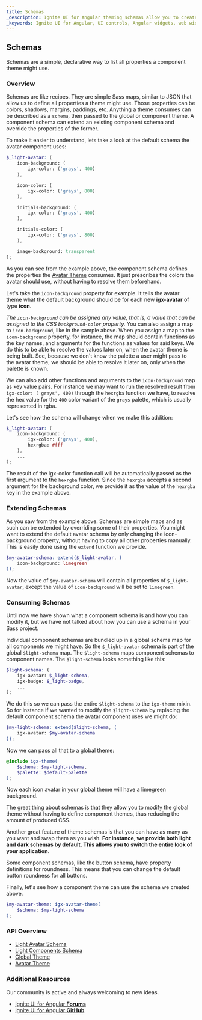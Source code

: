 ```yaml
---
title: Schemas
_description: Ignite UI for Angular theming schemas allow you to create recipes for component themes.
_keywords: Ignite UI for Angular, UI controls, Angular widgets, web widgets, UI widgets, Angular, Native Angular Components Suite, Native Angular Controls, Native Angular Components Library 
---
```


## Schemas
<p class="highlight">Schemas are a simple, declarative way to list all properties a component theme might use.</p>

<div class="divider--half"></div>

### Overview
Schemas are like recipes. They are simple Sass maps, similar to JSON that allow us to define all properties a theme might use. Those properties can be colors, shadows, margins, paddings, etc. Anything a theme consumes can be described as a `schema`, then passed to the global or component theme. A component schema can extend an existing component schema and override the properties of the former.

To make it easier to understand, lets take a look at the default schema the avatar component uses:

```scss
$_light-avatar: (
    icon-background: (
        igx-color: ('grays', 400)
    ),

    icon-color: (
        igx-color: ('grays', 800)
    ),

    initials-background: (
        igx-color: ('grays', 400)
    ),

    initials-color: (
        igx-color: ('grays', 800)
    ),

    image-background: transparent
);
```

As you can see from the example above, the component schema defines the properties the [Avatar Theme]({environment:sassApiUrl}/index.html#function-igx-avatar-theme) consumes. It just prescribes the colors the avatar should use, without having to resolve them beforehand.

Let's take the `icon-background` property for example. It tells the avatar theme what the default background should be for each new __igx-avatar__ of type __icon__. 

*The `icon-background` can be assigned any value, that is, a value that can be assigned to the CSS `background-color` property.* You can also assign a map to `icon-background`, like in the sample above. When you assign a map to the `icon-background` property, for instance, the map should contain functions as the key names, and arguments for the functions as values for said keys. We do this to be able to resolve the values later on, when the avatar theme is being built. See, because we don't know the palette a user might pass to the avatar theme, we should be able to resolve it later on, only when the palette is known.

We can also add other functions and arguments to the `icon-background` map as key value pairs. For instance we may want to run the resolved result from `igx-color: ('grays', 400)` through the `hexrgba` function we have, to resolve the hex value for the `400` color variant of the `grays` palette, which is usually represented in rgba. 

Let's see how the schema will change when we make this addition:

```scss
$_light-avatar: (
    icon-background: (
        igx-color: ('grays', 400),
        hexrgba: #fff
    ),
    ...
);
```
The result of the igx-color function call will be automatically passed as the first argument to the `hexrgba` function. Since the `hexrgba` accepts a second argument for the background color, we provide it as the value of the `hexrgba` key in the example above.

<div class="divider"></div>

### Extending Schemas
As you saw from the example above. Schemas are simple maps and as such can be extended by overriding some of their properties. You might want to extend the default avatar schema by only changing the icon-background property, without having to copy all other properties manually. This is easily done using the `extend` function we provide.

```scss
$my-avatar-schema: extend($_light-avatar, (
    icon-background: limegreen
));
```

Now the value of `$my-avatar-schema` will contain all properties of `$_light-avatar`, except the value of `icon-background` will be set to `limegreen`.

### Consuming Schemas
Until now we have shown what a component schema is and how you can modify it, but we have not talked about how you can use a schema in your Sass project. 

Individual component schemas are bundled up in a global schema map for all components we might have. So the `$_light-avatar` schema is part of the global `$light-schema` map. The `$light-schema` maps component schemas to component names. The `$light-schema` looks something like this:

```scss
$light-schema: (
    igx-avatar: $_light-schema,
    igx-badge: $_light-badge,
    ...
);
```

We do this so we can pass the entire `$light-schema` to the `igx-theme` mixin. So for instance if we wanted to modify the `$light-schema` by replacing the default component schema the avatar component uses we might do:

```scss
$my-light-schema: extend($light-schema, (
    igx-avatar: $my-avatar-schema
));
```

Now we can pass all that to a global theme:

```scss
@include igx-theme(
    $schema: $my-light-schema,
    $palette: $default-palette
);
```

Now each icon avatar in your global theme will have a limegreen background.

The great thing about schemas is that they allow you to modify the global theme without having to define component themes, thus reducing the amount of produced CSS.

Another great feature of theme schemas is that you can have as many as you want and swap them as you wish. **For instance, we provide both light and dark schemas by default. This allows you to switch the entire look of your application.**

Some component schemas, like the button schema, have property definitions for roundness. This means that you can change the default button roundness for all buttons.

Finally, let's see how a component theme can use the schema we created above.

```scss
$my-avatar-theme: igx-avatar-theme(
    $schema: $my-light-schema
);
```
### API Overview
* [Light Avatar Schema]({environment:sassApiUrl}/index.html#variable-_light-avatar)
* [Light Components Schema]({environment:sassApiUrl}/index.html#variable-light-schema)
* [Global Theme]({environment:sassApiUrl}/index.html#mixin-igx-theme)
* [Avatar Theme]({environment:sassApiUrl}/index.html#function-igx-avatar-theme)

### Additional Resources
<div class="divider--half"></div>

Our community is active and always welcoming to new ideas.
* [Ignite UI for Angular **Forums**](https://www.infragistics.com/community/forums/f/ignite-ui-for-angular)
* [Ignite UI for Angular **GitHub**](https://github.com/IgniteUI/igniteui-angular)
